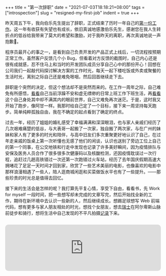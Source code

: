 +++
title = "第一次辞职"
date = "2021-07-03T18:18:21+08:00"
tags = ["introspection"]
slug = "resigned-my-first-job"
indent = true
+++

昨天周五下午，我向伯乐先生提出了辞职，正式结束了历时一年自己的[第一份工作](/life/my-first-weekend-of-my-first-job/)。这一年有收获有失望也有成长，依旧真诚地感激伯乐先生，感谢您在我人生转折点的低谷给我带来了莫大的希望和激励，对于我昨天的离职，再次真诚地说一声抱歉🙏。

程序员最开心的事之一，是看到自己负责开发的产品正式上线后，一切流程按预期正常工作。虽然客户反馈几个小 Bug，但看着对方反馈的截图时，自己内心还是很有成就感，忍不住马上和当时的开发团队成员分享自己心中的那份开心！回想在公司我们一起敲代码探讨解决方案的工作时光，每天一起下楼吃饭或外卖或聚餐的生活时光，离别之际自己还是难免哏咽，然后回首继续走下去。

辞职是个突然的决定，但这个想法却不是突然而来的。在工作一周年之际，自己难免有所感悟，[看看](/life/upside-down/)自己当前浮躁不安和虚无缥缈的日常上班工作下班生活，再[看看](/tech/tiktok/)这个自己身处其中却不满其内的眼前世界，自己又难免再次迷茫。于是，这时我又开始了跑步，像阿甘一样。我那时给自己定了一个目标，接下来一周坚持每天跑步。简单纯粹孤独自由，我在不确定的起点看到了确定的终点。

过去一年，经历了姐姐的婚礼感受了幸福满满和深深眼泪，也与家人亲戚们经历了几次艰难痛楚的低谷，与大表哥一起搬了一次家，独自搬了两次家，与在广州的妹妹和家人有了更多的时光和陪伴，与高中旧友们多次重聚更好地认识了自己，在过年走亲戚的饭桌上第一次听懂也无感了他们的闲谈，认识也送别了旁边工位上自己的第一个同事，在公交地铁和行走中发现也记录了许多美好瞬间，因为疫情排队与安保及医务人员合作了很多很多次健康码以及核酸检测，还因疫情耽误过一次行程，追赶过几趟高铁错过一次还第一次跑错过火车站，经历了去年国庆假期高速大拥堵花了足足一天时间才回到家，欣赏了一些艺术美丽的电影，也像喜欢的电影中那样浪漫相遇了一些人，陪人逛商城闲逛和买菜做饭水平也有了一些提升。——那些珍贵的时光总是值得去回忆。

接下来的生活会是怎样的呢？我打算先平复心情，享受下自由，看看书，先 Work for myself 一段时间，把一些想写却未完成的文章写完，然后开始找全新的工作，期待在新环境中去认识一些新的人，然后继续成长。想踢足球想写 Web 前端代码，想有更多与家人朋友相处的时光，想找个女朋友，想去[瑞士](https://www.youtube.com/watch?v=Cd1Tc2UpnDY)在阿尔卑斯山脉前徒步和骑行，想将生活中自己发现的不平凡拍摄[记录](https://www.youtube.com/channel/UCiooWjODnYOq1unQWWjwK9Q)下来。

<iframe src="https://embed.music.apple.com/us/album/come-alive/1323997788?i=1323998083&amp;app=music&amp;itsct=music_box_player&amp;itscg=30200&amp;ct=songs_come_alive&amp;ls=1" height="150px" frameborder="0" sandbox="allow-forms allow-popups allow-same-origin allow-scripts allow-top-navigation-by-user-activation" allow="autoplay *; encrypted-media *;" style="width: 100%; max-width: 660px; overflow: hidden; border-radius: 10px; background: transparent; margin-top: 1em;"></iframe>
